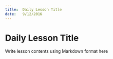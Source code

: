 ```yaml
---
title:  Daily Lesson Title
date:   9/12/2016
---
```


# Daily Lesson Title

Write lesson contents using Markdown format here